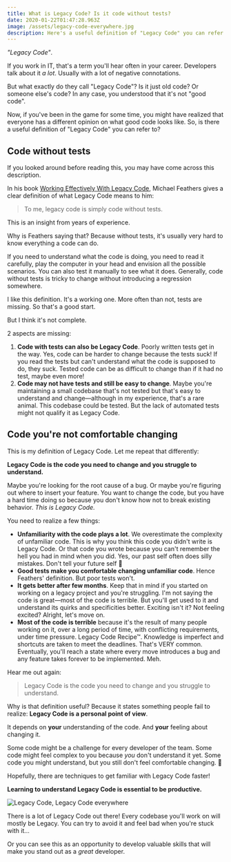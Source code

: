 ```yaml
---
title: What is Legacy Code? Is it code without tests?
date: 2020-01-22T01:47:28.963Z
image: /assets/legacy-code-everywhere.jpg
description: Here's a useful definition of "Legacy Code" you can refer to.
---
```


_"Legacy Code"_.

If you work in IT, that's a term you'll hear often in your career. Developers talk about it _a lot_. Usually with a lot of negative connotations.

But what exactly do they call "Legacy Code"? Is it just old code? Or someone else's code? In any case, you understood that it's not "good code".

Now, if you've been in the game for some time, you might have realized that everyone has a different opinion on what good code looks like. So, is there a useful definition of "Legacy Code" you can refer to?

## Code without tests

If you looked around before reading this, you may have come across this description.

In his book [Working Effectively With Legacy Code](https://www.goodreads.com/book/show/44919.Working_Effectively_with_Legacy_Code), Michael Feathers gives a clear definition of what Legacy Code means to him:

> To me, legacy code is simply code without tests.

This is an insight from years of experience.

Why is Feathers saying that? Because without tests, it's usually very hard to know everything a code can do.

If you need to understand what the code is doing, you need to read it carefully, play the computer in your head and envision all the possible scenarios. You can also test it manually to see what it does. Generally, code without tests is tricky to change without introducing a regression somewhere.

I like this definition. It's a working one. More often than not, tests are missing. So that's a good start.

But I think it's not complete.

2 aspects are missing:

1. **Code with tests can also be Legacy Code**. Poorly written tests get in the way. Yes, code can be harder to change because the tests suck! If you read the tests but can't understand what the code is supposed to do, they suck. Tested code can be as difficult to change than if it had no test, maybe even more!
2. **Code may not have tests and still be easy to change**. Maybe you're maintaining a small codebase that's not tested but that's easy to understand and change—although in my experience, that's a rare animal. This codebase could be tested. But the lack of automated tests might not qualify it as Legacy Code.

## Code you're not comfortable changing

This is my definition of Legacy Code. Let me repeat that differently:

**Legacy Code is the code you need to change and you struggle to understand.**

Maybe you're looking for the root cause of a bug. Or maybe you're figuring out where to insert your feature. You want to change the code, but you have a hard time doing so because you don't know how not to break existing behavior. _This is Legacy Code._

You need to realize a few things:

- **Unfamiliarity with the code plays a lot**. We overestimate the complexity of unfamiliar code. This is why you think this code you didn't write is Legacy Code. Or that code you wrote because you can't remember the hell you had in mind when you did. Yes, our past self often does silly mistakes. Don't tell your future self 🤫
- **Good tests make you comfortable changing unfamiliar code**. Hence Feathers' definition. But poor tests won't.
- **It gets better after few months**. Keep that in mind if you started on working on a legacy project and you're struggling. I'm not saying the code is great—most of the code is terrible. But you'll get used to it and understand its quirks and specificities better. Exciting isn't it? Not feeling excited? Alright, let's move on.
- **Most of the code is terrible** because it's the result of many people working on it, over a long period of time, with conflicting requirements, under time pressure. Legacy Code Recipe™. Knowledge is imperfect and shortcuts are taken to meet the deadlines. That's VERY common. Eventually, you'll reach a state where every move introduces a bug and any feature takes forever to be implemented. Meh.

Hear me out again:

> Legacy Code is the code you need to change and you struggle to understand.

Why is that definition useful? Because it states something people fail to realize: **Legacy Code is a personal point of view**.

It depends on **your** understanding of the code. And **your** feeling about changing it.

Some code might be a challenge for every developer of the team. Some code might feel complex to you because _you_ don't understand it yet. Some code you might understand, but you still don't feel comfortable changing. 🤷

Hopefully, there are techniques to get familiar with Legacy Code faster!

**Learning to understand Legacy Code is essential to be productive.**

![Legacy Code, Legacy Code everywhere](/assets/legacy-code-everywhere.jpg)

There is a lot of Legacy Code out there! Every codebase you'll work on will mostly be Legacy. You can try to avoid it and feel bad when you're stuck with it…

Or you can see this as an opportunity to develop valuable skills that will make you stand out as a _great_ developer.
